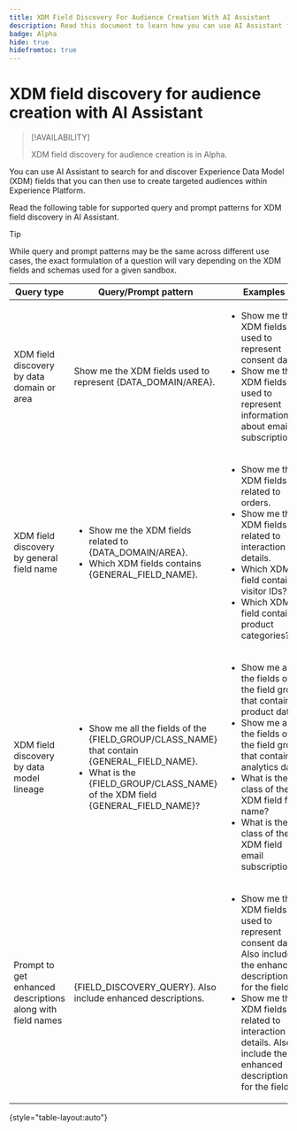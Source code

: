 ```yaml
---
title: XDM Field Discovery For Audience Creation With AI Assistant
description: Read this document to learn how you can use AI Assistant for Experience Data Model (XDM) field discovery.
badge: Alpha
hide: true
hidefromtoc: true
---
```

# XDM field discovery for audience creation with AI Assistant

>[!AVAILABILITY]
>
>XDM field discovery for audience creation is in Alpha.

You can use AI Assistant to search for and discover Experience Data Model (XDM) fields that you can then use to create targeted audiences within Experience Platform.

Read the following table for supported query and prompt patterns for XDM field discovery in AI Assistant.

>[!TIP]
>
>While query and prompt patterns may be the same across different use cases, the exact formulation of a question will vary depending on the XDM fields and schemas used for a given sandbox.

| Query type | Query/Prompt pattern | Examples |
| --- | --- | --- |
| XDM field discovery by data domain or area | Show me the XDM fields used to represent {DATA_DOMAIN/AREA}. | <ul><li>Show me the XDM fields used to represent consent data.</li><li>Show me the XDM fields used to represent information about email subscriptions.</li></ul> |
| XDM field discovery by general field name | <ul><li>Show me the XDM fields related to {DATA_DOMAIN/AREA}.</li><li>Which XDM fields contains {GENERAL_FIELD_NAME}.</li></ul> | <ul><li>Show me the XDM fields related to orders.</li><li>Show me the XDM fields related to interaction details.</li><li>Which XDM field contains visitor IDs?</li><li>Which XDM field contains product categories?</li></ul> |
| XDM field discovery by data model lineage | <ul><li>Show me all the fields of the {FIELD_GROUP/CLASS_NAME} that contain {GENERAL_FIELD_NAME}.</li><li>What is the {FIELD_GROUP/CLASS_NAME} of the XDM field {GENERAL_FIELD_NAME}?</li></ul> | <ul><li>Show me all the fields of the field group that contain product data.</li><li>Show me all the fields of the field group that contains analytics data.</li><li>What is the class of the XDM field first name?</li><li>What is the class of the XDM field email subscriptions?</li></ul> |
| Prompt to get enhanced descriptions along with field names | {FIELD_DISCOVERY_QUERY}. Also include enhanced descriptions. | <ul><li>Show me the XDM fields used to represent consent data. Also include the enhanced description for the field.</li><li>Show me the XDM fields related to interaction details. Also include the enhanced description for the field.</li></ul> |

{style="table-layout:auto"}